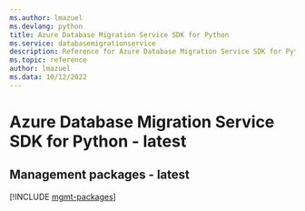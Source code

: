 ```yaml
---
ms.author: lmazuel
ms.devlang: python
title: Azure Database Migration Service SDK for Python
ms.service: databasemigrationservice
description: Reference for Azure Database Migration Service SDK for Python
ms.topic: reference
author: lmazuel
ms.data: 10/12/2022
---
```

# Azure Database Migration Service SDK for Python - latest

## Management packages - latest
[!INCLUDE [mgmt-packages](database-migration-service-mgmt-index.md)]